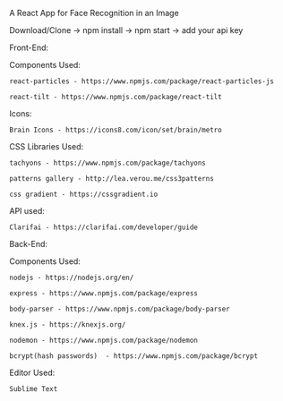A React App for Face Recognition in an Image

Download/Clone -> npm install -> npm start -> add your api key

Front-End:

Components Used:

	react-particles - https://www.npmjs.com/package/react-particles-js
	
	react-tilt - https://www.npmjs.com/package/react-tilt

Icons:
	
	Brain Icons - https://icons8.com/icon/set/brain/metro

	

CSS Libraries Used:
	
	tachyons - https://www.npmjs.com/package/tachyons
	
	patterns gallery - http://lea.verou.me/css3patterns
	
	css gradient - https://cssgradient.io



API used:
	
	Clarifai - https://clarifai.com/developer/guide


Back-End:

Components Used:

	nodejs - https://nodejs.org/en/
	
	express - https://www.npmjs.com/package/express

	body-parser - https://www.npmjs.com/package/body-parser

	knex.js - https://knexjs.org/

	nodemon - https://www.npmjs.com/package/nodemon

	bcrypt(hash passwords)  - https://www.npmjs.com/package/bcrypt

	

Editor Used:
	
	Sublime Text